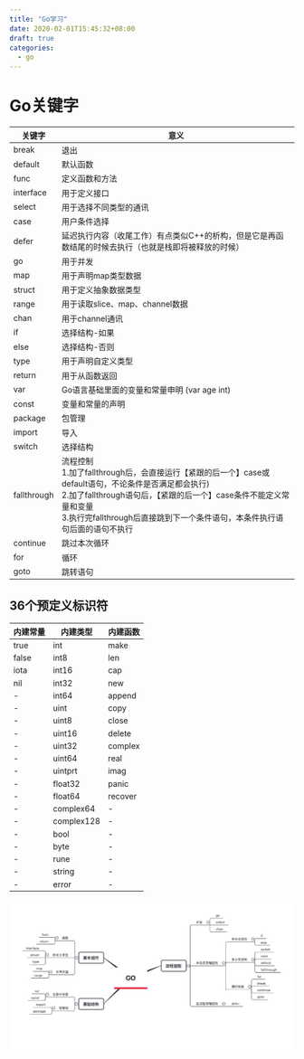 ```yaml
---
title: "Go学习"
date: 2020-02-01T15:45:32+08:00
draft: true
categories:
  - go
---
```

<!--more-->

# Go关键字

关键字	| 意义
--- | ---
break	| 退出
default	| 默认函数
func	| 定义函数和方法
interface	| 用于定义接口
select	| 用于选择不同类型的通讯
case	| 用户条件选择
defer	| 延迟执行内容（收尾工作）有点类似C++的析构，但是它是再函数结尾的时候去执行（也就是栈即将被释放的时候）
go	| 用于并发
map	| 用于声明map类型数据
struct	| 用于定义抽象数据类型
range	| 用于读取slice、map、channel数据
chan	| 用于channel通讯
if	| 选择结构-如果
else	| 选择结构-否则
type	| 用于声明自定义类型
return	| 用于从函数返回
var	| Go语言基础里面的变量和常量申明 (var age int)
const	| 变量和常量的声明
package	| 包管理
import	| 导入
switch	| 选择结构
fallthrough	| 流程控制</br>1.加了fallthrough后，会直接运行【紧跟的后一个】case或default语句，不论条件是否满足都会执行)</br>2.加了fallthrough语句后，【紧跟的后一个】case条件不能定义常量和变量</br>3.执行完fallthrough后直接跳到下一个条件语句，本条件执行语句后面的语句不执行
continue	| 跳过本次循环
for	| 循环
goto	| 跳转语句

## 36个预定义标识符

内建常量	| 内建类型	| 内建函数
--- | --- | ---
true	| int	| make
false	| int8	| len
iota	| int16	| cap
nil	| int32	| new
| -	| int64	| append
| -	| uint	| copy
| -	| uint8	| close
| -	| uint16	| delete
| -	| uint32	| complex
| -	| uint64	| real
| -	| uintprt	| imag
| -	| float32	| panic
| -	| float64	| recover
| -	| complex64	| -
| -	| complex128 |	-
| -	| bool	| -
| -	| byte	| -
| -	| rune	| -
| -	| string |	-
| -	| error	| -

![xx](/static/go.jpg)